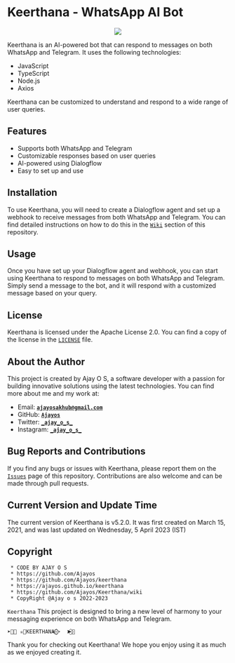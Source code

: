 # Keerthana - WhatsApp AI Bot

<div align="center">
    <img src="https://github.com/keerthana-bot.png">
</div>

Keerthana is an AI-powered bot that can respond to messages on both WhatsApp and Telegram. It uses the following technologies:

- JavaScript
- TypeScript
- Node.js
- Axios

Keerthana can be customized to understand and respond to a wide range of user queries.

## Features

- Supports both WhatsApp and Telegram
- Customizable responses based on user queries
- AI-powered using Dialogflow
- Easy to set up and use

## Installation

To use Keerthana, you will need to create a Dialogflow agent and set up a webhook to receive messages from both WhatsApp and Telegram. You can find detailed instructions on how to do this in the [`Wiki`](https://github.com/Ajayos/Keerthana/wiki) section of this repository.

## Usage

Once you have set up your Dialogflow agent and webhook, you can start using Keerthana to respond to messages on both WhatsApp and Telegram. Simply send a message to the bot, and it will respond with a customized message based on your query.

## License

Keerthana is licensed under the Apache License 2.0. You can find a copy of the license in the [`LICENSE`](https://github.com/Ajayos/Keerthana/blob/main/LICENSE) file.

## About the Author

This project is created by Ajay O S, a software developer with a passion for building innovative solutions using the latest technologies. You can find more about me and my work at:

- Email: [**`ajayosakhub@gmail.com`**](mailto:ajayosakhub@gmail.com)
- GitHub:  [**`Ajayos`**](https://github.com/Ajayos)
- Twitter: [**`_ajay_o_s_`**](https://twitter.com/_ajay_o_s_)
- Instagram: [**`_ajay_o_s_`**](https://instagram.com/_ajay_o_s_)

## Bug Reports and Contributions


If you find any bugs or issues with Keerthana, please report them on the [`Issues`](https://github.com/Ajayos/Keerthana/issues) page of this repository. Contributions are also welcome and can be made through pull requests.


## Current Version and Update Time


The current version of Keerthana is v5.2.0. It was first created on March 15, 2021, and was last updated on Wednesday, 5 April 2023 (IST)


## Copyright

```
 * CODE BY AJAY O S
 * https://github.com/Ajayos
 * https://github.com/Ajayos/keerthana
 * https://ajayos.github.io/keerthana
 * https://github.com/Ajayos/Keerthana/wiki
 * CopyRight @Ajay o s 2022-2023
```


```Keerthana``` This project is designed to bring a new level of harmony to your messaging experience on both WhatsApp and Telegram.
```
➤⃟🍒 ✮⃝KEERTHANA🎀⃟⃪➣  ➤⃟🍒
```

Thank you for checking out Keerthana! We hope you enjoy using it as much as we enjoyed creating it.
